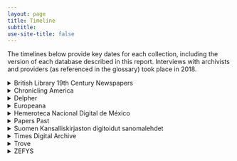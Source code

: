 ```yaml
---
layout: page
title: Timeline
subtitle:
use-site-title: false
---
```


The timelines below provide key dates for each collection, including the version of each database described in this report. Interviews with archivists and providers (as referenced in the glossary) took place in 2018.


<details>
<summary>British Library 19th Century Newspapers</summary>

| 1940-2010  | Microfilming of the collection  |
| 2001  | British Library begins developing a prototype system for newspaper digitisation  |
| 2001  | 20,000 pages processed in the first two months  |
| 2004  | Founding of British Library 19th Century Newspapers  |
| 2004-2007  | First digitisation phase (British Library 19th Century Newspapers Part I)  |
| 2008-2009  | Second digitisation phase (British Library 19th Century Newspapers Part II)  |
| Sept. 2013  | Version described in the report  |
| 2018-present  | Metadata separated into three XML files instead of one  |
| Dec. 2018  | Version described in the report  |
</details>

<details>
<summary>Chronicling America</summary> 

| 1982-2011  | United States Newspaper Program preservation programme  |
| 2005  | Digitisation begins  |
| 2005-2007  | First digitisation funding  |
| 2007  | Founding of Chronicling America  |
| 2011  | United States Newspaper Program ceases operations  |
| 2011-2013  | Many technical metadata fields reclassified as 'recommended'  |
| Jul. 2016  | Expands date range from 1836-1922 to 1690-1963  |
| Sept. 2017  | Version described in the report  |
</details>

<details>
<summary>Delpher</summary>  

| 1970-present  | Koninklijke Bibliotheek microfilming preservation  |
| 1999  | Digitisation begins  |
| 2007  | Digital Daily Newspapers/Dutch Digital Databank (DDD) digitisation begins  |
| 2013  | Founding of Delpher  |
| Nov. 2018  | Version described in the report  |
</details>

<details>
<summary>Europeana</summary>  

| 2012  | Founding of Europeana  |
| 2016  | TEL service closed  |
| Sept. 2018  | Version described in the report  |
</details>

<details>
<summary>Hemeroteca Nacional Digital de México</summary>  

| 1960  | Creation of the National Newspaper Library's microfilm collection  |
| 2000  | Planning for HNDM begins  |
| 2002  | Digitisation begins  |
| 2002  | First HNDM interface launched  |
| 2005  | Founding of Hemeroteca Nacional Digital de México  |
| 2015  | Most recent HNDM interface redesign  |
| Oct. 2018  | Version described in the report  |
</details>

<details>
<summary>Papers Past</summary>   

| 1983-present  | Newspaper microfilming  |
| 2000  | Beginning of Papers Past  |
| 2000  | Digitisation begins  |
| 2001  | Website launched  |
| 2005  | National Library of New Zealand pilot project using OCR to generate full text and make newspapers searchable  |
| 2007  | Papers Past website relaunched  |
| Apr. 2018  | Version described in the report  |
</details>

<details>
<summary>Suomen Kansalliskirjaston digitoidut sanomalehdet</summary>

| 1951-present  | Suomen Kansalliskirjaston digitoidut sanomalehdet microfilming preservation  |
| 1990  | Helsinki University Library Center for Microfilming and Conservation established  |
| 1997-present  | All Finnish newspapers microfilmed at the National Centre for Preservation and Digitisation  |
| 1998  | Formation of the Nordic digitisation project TIDEN  |
| 2001  | Founding of Suomen Kansalliskirjaston digitoidut sanomalehdet  |
| 2001  | Digitisation begins  |
| 2001  | First digitised newspaper collection launched  |
| 2006  | Automated encoding of word coordinates and grayscale scanning implemented   |
| Oct. 2018  | Version described in the report  |
</details>

<details>
<summary>Times Digital Archive</summary>

| 2002-2003  | Initial 1785-1985 material digitised  |
| 2002  | First content release (1936-46)  |
| 2003  | Second content release (1880-1985)  |
| 2003  | Final content release (1785-1879)  |
| 2007  | Gale acquired by Cengage  |
| Apr. 2018  | Version described in the report  |
</details>

<details>
<summary>Trove</summary>

| 1992  | ANPlan established  |
| 2001  | National Library in Canberra takes on the role of coordinating ANPlan |
| 2007  | Digitisation begins  |
| 2008  | Founding of Trove  |
| Jul. 2008  | Australian Newspapers Beta service launched  |
| Aug. 2008  | Crowdsourced text correction incorporated  |
| 2009  | Australian Newspapers service incorporated into Trove  |
| Feb. 2018  | Version described in the report  |
</details>

<details>
<summary>ZEFYS</summary>

| 1993  | Newspaper department established at the Berlin State Library |
| 1999  | Berlin State Library installs a reprographic company in the newspaper department  |
| 2009  | Digitised newspaper portal launched  |
| Dec. 2019  | Version described in the report  |
</details>
